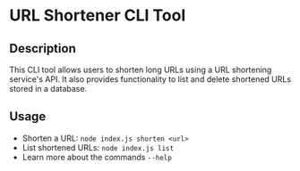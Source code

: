# URL Shortener CLI Tool

## Description

This CLI tool allows users to shorten long URLs using a URL shortening service's API. It also provides functionality to list and delete shortened URLs stored in a database.

## Usage

- Shorten a URL: `node index.js shorten <url>`
- List shortened URLs: `node index.js list`
- Learn more about the commands `--help`
